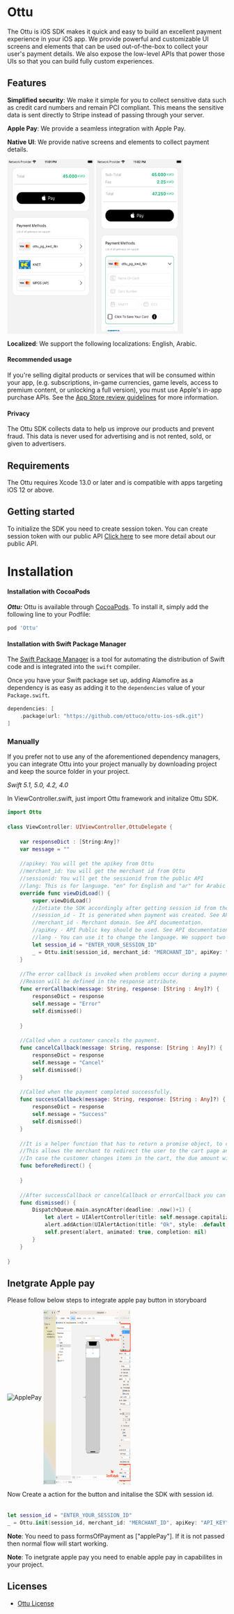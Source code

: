 # Ottu

The Ottu is iOS SDK makes it quick and easy to build an excellent payment experience in your iOS app. We provide powerful and customizable UI screens and elements that can be used out-of-the-box to collect your user's payment details. We also expose the low-level APIs that power those UIs so that you can build fully custom experiences.

## Features

**Simplified security**: We make it simple for you to collect sensitive data such as credit card numbers and remain PCI compliant. This means the sensitive data is sent directly to Stripe instead of passing through your server.

**Apple Pay**: We provide a seamless integration with Apple Pay.

**Native UI**: We provide native screens and elements to collect payment details.

<p float="left">
<img src="https://github.com/Maninder1991/screens/blob/main/Cardfree.png" alt="PaymentUI" align="center"  width="200" height="400"/>
<img src="https://github.com/Maninder1991/screens/blob/main/WithCardPayment.png" alt="PaymentUI" align="center"  width="200" height="400"/>

**Localized**: We support the following localizations: English, Arabic.

#### Recommended usage

If you're selling digital products or services that will be consumed within your app, (e.g. subscriptions, in-game currencies, game levels, access to premium content, or unlocking a full version), you must use Apple's in-app purchase APIs. See the [App Store review guidelines](https://developer.apple.com/app-store/review/guidelines/#payments) for more information.

#### Privacy

The Ottu SDK collects data to help us improve our products and prevent fraud. This data is never used for advertising and is not rented, sold, or given to advertisers.

## Requirements

The Ottu requires Xcode 13.0 or later and is compatible with apps targeting iOS 12 or above.

## Getting started

To initialize the SDK you need to create session token. 
You can create session token with our public API [Click here](https://docs-ottu.gitbook.io/o/developer/rest-api/authentication#public-key) to see more detail about our public API.
    
Installation
==========================

#### Installation with CocoaPods

***Ottu:*** Ottu is available through [CocoaPods](http://cocoapods.org). To install
it, simply add the following line to your Podfile:

```ruby
pod 'Ottu'
```

#### Installation with Swift Package Manager

The [Swift Package Manager](https://swift.org/package-manager/) is a tool for automating the distribution of Swift code and is integrated into the `swift` compiler. 

Once you have your Swift package set up, adding Alamofire as a dependency is as easy as adding it to the `dependencies` value of your `Package.swift`.

```swift
dependencies: [
    .package(url: "https://github.com/ottuco/ottu-ios-sdk.git")
]
```

### Manually

If you prefer not to use any of the aforementioned dependency managers, you can integrate Ottu into your project manually by downloading project and keep the source folder in your project.


*Swift 5.1, 5.0, 4.2, 4.0*

In ViewController.swift, just import Ottu framework and initalize Ottu SDK.

```swift
import Ottu

class ViewController: UIViewController,OttuDelegate {

    var responseDict : [String:Any]?
    var message = ""
    
    //apikey: You will get the apikey from Ottu
    //merchant_id: You will get the merchant id from Ottu
    //sessionid: You will get the sessionid from the public API
    //lang: This is for language. "en" for English and "ar" for Arabic
    override func viewDidLoad() {
        super.viewDidLoad()
        //Intiate the SDK accordingly after getting session id from the public API documentation.
        //session_id - It is generated when payment was created. See API documentation
        //merchant_id - Merchant domain. See API documentation.
        //apiKey - API Public key should be used. See API documentation.
        //lang - You can use it to change the language. We support two languages english and arabic. You can use "en" for english and "ar" for arabic.        
        let session_id = "ENTER_YOUR_SESSION_ID"
        _ = Ottu.init(session_id, merchant_id: "MERCHANT_ID", apiKey: "API_KEY" ,lang: "ENTER_LANGUAGE_ID_en_or_ar", viewController: self, delegate: self)
    }
    
    //The error callback is invoked when problems occur during a payment.
    //Reason will be defined in the response attribute. 
    func errorCallback(message: String, response: [String : Any]?) {
        responseDict = response
        self.message = "Error"
        self.dismissed()

    }
    
    //Called when a customer cancels the payment.
    func cancelCallback(message: String, response: [String : Any]?) {
        responseDict = response
        self.message = "Cancel"
        self.dismissed()
    }
    
    //Called when the payment completed successfully.
    func successCallback(message: String, response: [String : Any]?) {
        responseDict = response
        self.message = "Success"
        self.dismissed()
    }
    
    //It is a helper function that has to return a promise object, to create the redirect_url.
    //This allows the merchant to redirect the user to the cart page and wait for a while before creating the redirect_url. 
    //In case the customer changes items in the cart, the due amount will be updated accordingly, then the merchant will wait for a while until the customer does not return, then the function returns a promise object, the cart will be frozen and marked as submitted, and the redirect_url will be generated.
    func beforeRedirect() {
        
    }
    
    //After successCallback or cancelCallback or errorCallback you can show alert to the user accordingly.
    func dismissed() {
        DispatchQueue.main.asyncAfter(deadline: .now()+1) {
            let alert = UIAlertController(title: self.message.capitalized, message: "\(String(describing: self.responseDict))", preferredStyle: .alert)
            alert.addAction(UIAlertAction(title: "Ok", style: .default, handler: nil))
            self.present(alert, animated: true, completion: nil)
        }
    }
    
}
```
## Inetgrate Apple pay


Please follow below steps to integrate apple pay button in storyboard
<p float="left">
<img src="[https://github.com/ottuco/blob/master/step1.png](https://github.com/ottuco/ottu-ios-sdk/blob/master/step1.png)"  alt="ApplePay" align="center"  width="200" height="400"/>
<img src="https://github.com/Maninder1991/screens/blob/main/step2.png"  alt="ApplePay" align="center"  width="200" height="400"/>

Now Create a action for the button and initalise the SDK with session id.

```swift

let session_id = "ENTER_YOUR_SESSION_ID"
_ = Ottu.init(session_id, merchant_id: "MERCHANT_ID", apiKey: "API_KEY" ,lang: "ENTER_LANGUAGE_ID_en_or_ar",formsOfPayment: ["applePay"], viewController: self, delegate: self)

```

**Note**: You need to pass formsOfPayment as ["applePay"]. If it is not passed then normal flow will start working.


**Note**: To inetgrate apple pay you need to enable apple pay in capabilites in your project. 


## Licenses

- [Ottu License](LICENSE)
